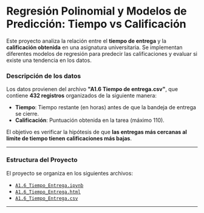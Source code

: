 # Regresión Polinomial y Modelos de Predicción: Tiempo vs Calificación

Este proyecto analiza la relación entre el **tiempo de entrega** y la **calificación obtenida** en una asignatura universitaria. Se implementan diferentes modelos de regresión para predecir las calificaciones y evaluar si existe una tendencia en los datos.

### Descripción de los datos

Los datos provienen del archivo **"A1.6 Tiempo de entrega.csv"**, que contiene **432 registros** organizados de la siguiente manera:

- **Tiempo**: Tiempo restante (en horas) antes de que la bandeja de entrega se cierre.
- **Calificación**: Puntuación obtenida en la tarea (máximo 110).

El objetivo es verificar la hipótesis de que **las entregas más cercanas al límite de tiempo tienen calificaciones más bajas**.

---

### Estructura del Proyecto

El proyecto se organiza en los siguientes archivos:

- [`A1.6_Tiempo_Entrega.ipynb`](./A1.6%20Tiempo%20Entrega.ipynb)
- [`A1.6_Tiempo_Entrega.html`](./A1.6%20Tiempo%20Entrega.html)
- [`A1.6_Tiempo_Entrega.csv`](./A1.6%20Tiempo%20Entrega.csv)

---
